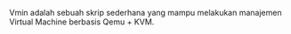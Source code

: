 Vmin adalah sebuah skrip sederhana yang mampu melakukan manajemen Virtual Machine berbasis Qemu + KVM.

